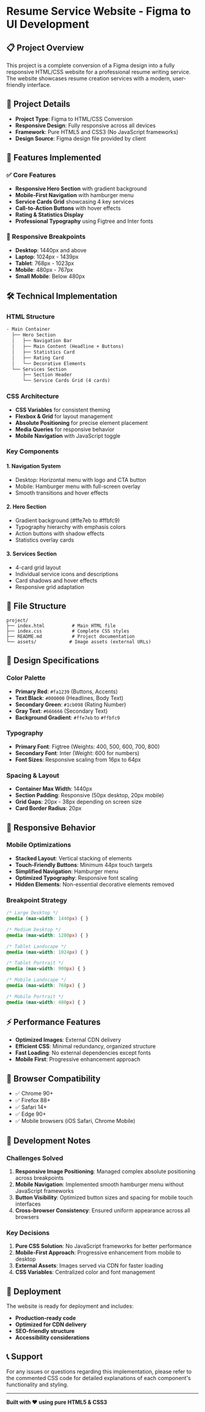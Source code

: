 # Resume Service Website - Figma to UI Development

## 📋 Project Overview

This project is a complete conversion of a Figma design into a fully responsive HTML/CSS website for a professional resume writing service. The website showcases resume creation services with a modern, user-friendly interface.

## 🎯 Project Details

- **Project Type**: Figma to HTML/CSS Conversion
- **Responsive Design**: Fully responsive across all devices
- **Framework**: Pure HTML5 and CSS3 (No JavaScript frameworks)
- **Design Source**: Figma design file provided by client

## 🚀 Features Implemented

### ✅ Core Features
- **Responsive Hero Section** with gradient background
- **Mobile-First Navigation** with hamburger menu
- **Service Cards Grid** showcasing 4 key services
- **Call-to-Action Buttons** with hover effects
- **Rating & Statistics Display**
- **Professional Typography** using Figtree and Inter fonts

### 📱 Responsive Breakpoints
- **Desktop**: 1440px and above
- **Laptop**: 1024px - 1439px
- **Tablet**: 768px - 1023px
- **Mobile**: 480px - 767px
- **Small Mobile**: Below 480px

## 🛠 Technical Implementation

### HTML Structure
```html
- Main Container
  ├── Hero Section
  │   ├── Navigation Bar
  │   ├── Main Content (Headline + Buttons)
  │   ├── Statistics Card
  │   ├── Rating Card
  │   └── Decorative Elements
  └── Services Section
      ├── Section Header
      └── Service Cards Grid (4 cards)
```

### CSS Architecture
- **CSS Variables** for consistent theming
- **Flexbox & Grid** for layout management
- **Absolute Positioning** for precise element placement
- **Media Queries** for responsive behavior
- **Mobile Navigation** with JavaScript toggle

### Key Components

#### 1. Navigation System
- Desktop: Horizontal menu with logo and CTA button
- Mobile: Hamburger menu with full-screen overlay
- Smooth transitions and hover effects

#### 2. Hero Section
- Gradient background (#ffe7eb to #ffbfc9)
- Typography hierarchy with emphasis colors
- Action buttons with shadow effects
- Statistics overlay cards

#### 3. Services Section
- 4-card grid layout
- Individual service icons and descriptions
- Card shadows and hover effects
- Responsive grid adaptation

## 📁 File Structure

```
project/
├── index.html          # Main HTML file
├── index.css           # Complete CSS styles
├── README.md           # Project documentation
└── assets/            # Image assets (external URLs)
```

## 🎨 Design Specifications

### Color Palette
- **Primary Red**: `#fa1239` (Buttons, Accents)
- **Text Black**: `#000000` (Headlines, Body Text)
- **Secondary Green**: `#1cb098` (Rating Number)
- **Gray Text**: `#666666` (Secondary Text)
- **Background Gradient**: `#ffe7eb` to `#ffbfc9`

### Typography
- **Primary Font**: Figtree (Weights: 400, 500, 600, 700, 800)
- **Secondary Font**: Inter (Weight: 600 for numbers)
- **Font Sizes**: Responsive scaling from 16px to 64px

### Spacing & Layout
- **Container Max Width**: 1440px
- **Section Padding**: Responsive (50px desktop, 20px mobile)
- **Grid Gaps**: 20px - 38px depending on screen size
- **Card Border Radius**: 20px

## 🔧 Responsive Behavior

### Mobile Optimizations
- **Stacked Layout**: Vertical stacking of elements
- **Touch-Friendly Buttons**: Minimum 44px touch targets
- **Simplified Navigation**: Hamburger menu
- **Optimized Typography**: Responsive font scaling
- **Hidden Elements**: Non-essential decorative elements removed

### Breakpoint Strategy
```css
/* Large Desktop */
@media (max-width: 1440px) { }

/* Medium Desktop */
@media (max-width: 1280px) { }

/* Tablet Landscape */
@media (max-width: 1024px) { }

/* Tablet Portrait */
@media (max-width: 900px) { }

/* Mobile Landscape */
@media (max-width: 768px) { }

/* Mobile Portrait */
@media (max-width: 480px) { }
```

## ⚡ Performance Features

- **Optimized Images**: External CDN delivery
- **Efficient CSS**: Minimal redundancy, organized structure
- **Fast Loading**: No external dependencies except fonts
- **Mobile First**: Progressive enhancement approach

## 🎯 Browser Compatibility

- ✅ Chrome 90+
- ✅ Firefox 88+
- ✅ Safari 14+
- ✅ Edge 90+
- ✅ Mobile browsers (iOS Safari, Chrome Mobile)

## 📝 Development Notes

### Challenges Solved
1. **Responsive Image Positioning**: Managed complex absolute positioning across breakpoints
2. **Mobile Navigation**: Implemented smooth hamburger menu without JavaScript frameworks
3. **Button Visibility**: Optimized button sizes and spacing for mobile touch interfaces
4. **Cross-browser Consistency**: Ensured uniform appearance across all browsers

### Key Decisions
1. **Pure CSS Solution**: No JavaScript frameworks for better performance
2. **Mobile-First Approach**: Progressive enhancement from mobile to desktop
3. **External Assets**: Images served via CDN for faster loading
4. **CSS Variables**: Centralized color and font management

## 🚀 Deployment

The website is ready for deployment and includes:
- **Production-ready code**
- **Optimized for CDN delivery**
- **SEO-friendly structure**
- **Accessibility considerations**

## 📞 Support

For any issues or questions regarding this implementation, please refer to the commented CSS code for detailed explanations of each component's functionality and styling.

---

**Built with ❤️ using pure HTML5 & CSS3**
